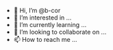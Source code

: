 - 👋 Hi, I’m @b-cor
- 👀 I’m interested in ...
- 🌱 I’m currently learning ...
- 💞️ I’m looking to collaborate on ...
- 📫 How to reach me ...

<!---
b-cor/b-cor is a ✨ special ✨ repository because its `README.md` (this file) appears on your GitHub profile.
You can click the Preview link to take a look at your changes.
--->
